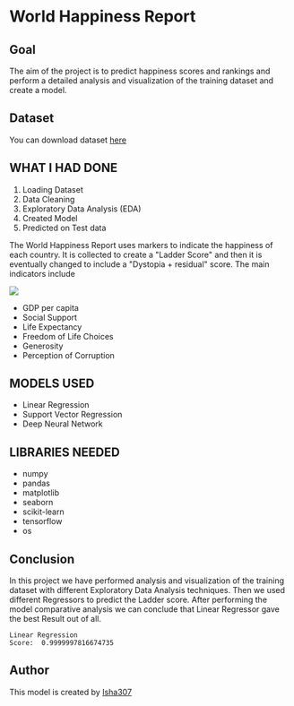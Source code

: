 # World Happiness Report

## Goal

The aim of the project is to predict happiness scores and rankings and
perform a detailed analysis and visualization of the training dataset and create a model. 

## Dataset

You can download dataset [here](https://www.kaggle.com/ajaypalsinghlo/world-happiness-report-2021)

## WHAT I HAD DONE

1. Loading Dataset
2. Data Cleaning
3. Exploratory Data Analysis (EDA)
4. Created Model
5. Predicted on Test data

The World Happiness Report uses markers to indicate the happiness of each country. 
It is collected to create a "Ladder Score" and then it is eventually changed to include a "Dystopia + residual" score. The main indicators include

![](https://github.com/Isha307/ML-ProjectKart/blob/main/World%20happiness%20report/Images/happiness.png)

* GDP per capita
* Social Support
* Life Expectancy
* Freedom of Life Choices
* Generosity
* Perception of Corruption

## MODELS USED

 - Linear Regression 
 - Support Vector Regression
 - Deep Neural Network
 
## LIBRARIES NEEDED

- numpy
- pandas
- matplotlib
- seaborn
- scikit-learn
- tensorflow
- os

## Conclusion

In this project we have performed  analysis and visualization of the training dataset with different Exploratory Data Analysis techniques. 
Then we used different Regressors to predict the Ladder score. After performing the model comparative 
analysis we can conclude that Linear Regressor gave the best Result out of all.

```
Linear Regression
Score:  0.9999997816674735
```

## Author

This model is created by [Isha307](https://github.com/Isha307)
